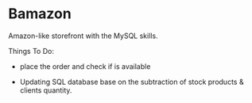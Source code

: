 # Bamazon
Amazon-like storefront with the MySQL skills.


Things To Do:  


- place the order and check if is available

- Updating SQL database base on the subtraction of stock products & clients quantity.

